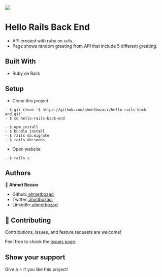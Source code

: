 ![](https://img.shields.io/badge/Microverse-blueviolet)

# Hello Rails Back End

- API created with ruby on rails.
- Page shows random greeting from API that include 5 different greeting.
  

## Built With

- Ruby on Rails


## Setup
- Clone this project
```
- $ git clone `$ https://github.com/ahmetbozaci/hello-rails-back-end.git`
- $ cd hello-rails-back-end
```

```
- $ npm install
- $ bundle install
- $ rails db:migrate
- $ rails db:seeds
```
- Open website
```
- $ rails s
```
## Authors

👤 **Ahmet Bozacı**
- Github:[ ahmetbozaci](https://github.com/ahmetbozaci)
- Twitter:[ ahmtbozaci](https://twitter.com/ahmtbozaci)
- LinkedIn:[ ahmetbozaci](https://www.linkedin.com/in/ahmetbozaci/)

## 🤝 Contributing

Contributions, issues, and feature requests are welcome!

Feel free to check the [issues page](../../issues/).

## Show your support

Give a ⭐️ if you like this project!


